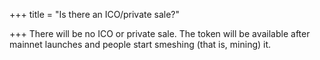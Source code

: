 +++
title = "Is there an ICO/private sale?"

+++
There will be no ICO or private sale. The token will be available after mainnet launches and people start smeshing (that is, mining) it.